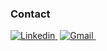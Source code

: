 ### Contact
<a href="https://www.linkedin.com/in/adam-costa-0aba1438/">![Linkedin](https://img.shields.io/badge/adamcoutinho-0077B5?style=for-the-badge&logo=linkedin&logoColor=white)&nbsp;</a>
<a href="mailto:adamcoutinho@gmail.com" >![Gmail](https://img.shields.io/badge/adamcoutinho@gmail.com-D14836?style=for-the-badge&logo=gmail&logoColor=white)&nbsp;</a>

<!-- ### LANGUAGES 🛠  
![Javascript](https://img.shields.io/badge/JavaScript-323330?style=for-the-badge&logo=javascript&logoColor=F7DF1E)&nbsp;
![Typescript](https://img.shields.io/badge/TypeScript-007ACC?style=for-the-badge&logo=typescript&logoColor=white)&nbsp;
![Elixir](https://img.shields.io/badge/Elixir-4B275F?style=for-the-badge&logo=elixir&logoColor=white)&nbsp;
![Golang](https://img.shields.io/badge/Go-00ADD8?style=for-the-badge&logo=go&logoColor=white)&nbsp;
![JAVA](https://img.shields.io/badge/Java-ED8B00?style=for-the-badge&logo=java&logoColor=white)&nbsp;
![KOTLIN](https://img.shields.io/badge/Kotlin-0095D5?&style=for-the-badge&logo=kotlin&logoColor=white)&nbsp;

### Analytics ⚙️

![Github Languages](https://github-readme-stats.vercel.app/api/top-langs/?username=adamcoutinho&layout=compact&count_private=true)

![Github Statistics](https://github-readme-stats.vercel.app/api/?username=adamcoutinho&count_private=true&show_icons=true)

![Github Contributions](https://github-readme-streak-stats.herokuapp.com/?user=adamcoutinho&hide_border=true) -->
